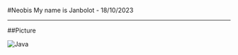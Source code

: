 #Neobis
My name is Janbolot - 18/10/2023


----

##Picture

![Java][logo]

[logo]: [https://www.google.com/url?sa=i&url=https%3A%2F%2Fapix-drive.com%2Fru%2Fblog%2Fuseful%2Fjava&psig=AOvVaw0WNUj38xFPqZXS7Eu8FdPu&ust=1697719936922000&source=images&cd=vfe&opi=89978449&ved=0CBEQjRxqFwoTCNDX3OHR_4EDFQAAAAAdAAAAABAE](https://www.google.com/url?sa=i&url=https%3A%2F%2Ftrends.rbc.ru%2Ftrends%2Feducation%2F628c7c639a794726758c8214&psig=AOvVaw0WNUj38xFPqZXS7Eu8FdPu&ust=1697719936922000&source=images&cd=vfe&opi=89978449&ved=0CBEQjRxqFwoTCNDX3OHR_4EDFQAAAAAdAAAAABAJ)https://www.google.com/url?sa=i&url=https%3A%2F%2Ftrends.rbc.ru%2Ftrends%2Feducation%2F628c7c639a794726758c8214&psig=AOvVaw0WNUj38xFPqZXS7Eu8FdPu&ust=1697719936922000&source=images&cd=vfe&opi=89978449&ved=0CBEQjRxqFwoTCNDX3OHR_4EDFQAAAAAdAAAAABAJ

